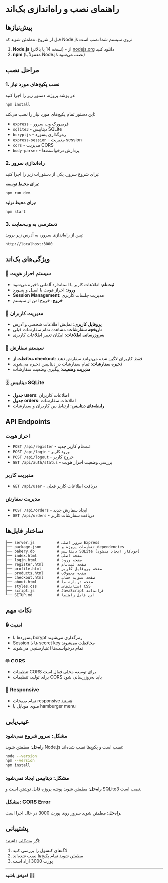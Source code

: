 # راهنمای نصب و راه‌اندازی بک‌اند

## پیش‌نیازها

قبل از شروع، مطمئن شوید که Node.js روی سیستم شما نصب است:

1. **Node.js** (نسخه 14 یا بالاتر) - از [nodejs.org](https://nodejs.org) دانلود کنید
2. **npm** (معمولاً با Node.js نصب می‌شود)

## مراحل نصب

### 1. نصب پکیج‌های مورد نیاز

در پوشه پروژه، دستور زیر را اجرا کنید:

```bash
npm install
```

این دستور تمام پکیج‌های مورد نیاز را نصب می‌کند:
- `express` - فریمورک وب سرور
- `sqlite3` - دیتابیس SQLite
- `bcryptjs` - رمزگذاری پسورد
- `express-session` - مدیریت session
- `cors` - مدیریت CORS
- `body-parser` - پردازش درخواست‌ها

### 2. راه‌اندازی سرور

برای شروع سرور، یکی از دستورات زیر را اجرا کنید:

**برای محیط توسعه:**
```bash
npm run dev
```

**برای محیط تولید:**
```bash
npm start
```

### 3. دسترسی به وب‌سایت

پس از راه‌اندازی سرور، به آدرس زیر بروید:
```
http://localhost:3000
```

## ویژگی‌های بک‌اند

### 🔐 سیستم احراز هویت
- **ثبت‌نام**: اطلاعات کاربر با استاندارد آلمانی ذخیره می‌شود
- **ورود**: احراز هویت با ایمیل و پسورد
- **Session Management**: مدیریت جلسات کاربری
- **خروج**: خروج امن از سیستم

### 👤 مدیریت کاربران
- **پروفایل کاربری**: نمایش اطلاعات شخصی و آدرس
- **تاریخچه سفارشات**: مشاهده تمام سفارشات قبلی
- **به‌روزرسانی اطلاعات**: امکان تغییر اطلاعات کاربری

### 🛒 سیستم سفارش
- **محافظت از checkout**: فقط کاربران لاگین شده می‌توانند سفارش دهند
- **ذخیره سفارشات**: تمام سفارشات در دیتابیس ذخیره می‌شوند
- **مدیریت وضعیت**: پیگیری وضعیت سفارشات

### 🗄️ دیتابیس SQLite
- **جدول users**: اطلاعات کاربران
- **جدول orders**: اطلاعات سفارشات
- **رابطه‌های دیتابیس**: ارتباط بین کاربران و سفارشات

## API Endpoints

### احراز هویت
- `POST /api/register` - ثبت‌نام کاربر جدید
- `POST /api/login` - ورود کاربر
- `POST /api/logout` - خروج کاربر
- `GET /api/auth/status` - بررسی وضعیت احراز هویت

### مدیریت کاربر
- `GET /api/user` - دریافت اطلاعات کاربر فعلی

### مدیریت سفارش
- `POST /api/orders` - ایجاد سفارش جدید
- `GET /api/orders` - دریافت سفارشات کاربر

## ساختار فایل‌ها

```
├── server.js          # سرور اصلی Express
├── package.json       # تنظیمات پروژه و dependencies
├── bakery.db          # دیتابیس SQLite (خودکار ایجاد می‌شود)
├── index.html         # صفحه اصلی
├── login.html         # صفحه ورود
├── register.html      # صفحه ثبت‌نام
├── profile.html       # صفحه پروفایل کاربر
├── products.html      # صفحه محصولات
├── checkout.html      # صفحه تسویه حساب
├── about.html         # صفحه درباره ما
├── styles.css         # استایل‌های CSS
├── script.js          # JavaScript فرانت‌اند
└── SETUP.md           # این فایل راهنما
```

## نکات مهم

### 🔒 امنیت
- پسوردها با bcrypt رمزگذاری می‌شوند
- Session ها با secret key محافظت می‌شوند
- تمام درخواست‌ها اعتبارسنجی می‌شوند

### 🌐 CORS
- تنظیمات CORS برای توسعه محلی فعال است
- برای تولید، تنظیمات CORS باید به‌روزرسانی شود

### 📱 Responsive
- تمام صفحات responsive هستند
- منوی موبایل با hamburger menu

## عیب‌یابی

### مشکل: سرور شروع نمی‌شود
**راه‌حل**: مطمئن شوید Node.js نصب است و پکیج‌ها نصب شده‌اند:
```bash
node --version
npm --version
npm install
```

### مشکل: دیتابیس ایجاد نمی‌شود
**راه‌حل**: مطمئن شوید پوشه پروژه قابل نوشتن است و SQLite3 نصب است.

### مشکل: CORS Error
**راه‌حل**: مطمئن شوید سرور روی پورت 3000 در حال اجرا است.

## پشتیبانی

اگر مشکلی داشتید:
1. لاگ‌های کنسول را بررسی کنید
2. مطمئن شوید تمام پکیج‌ها نصب شده‌اند
3. پورت 3000 آزاد است

---

**موفق باشید! 🥖✨**
